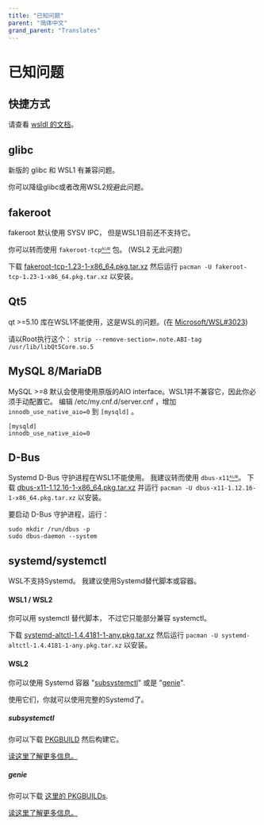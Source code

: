 ```yaml
---
title: "已知问题"
parent: "简体中文"
grand_parent: "Translates"
---
```

# 已知问题

## 快捷方式
请查看 [wsldl 的文档](https://git.io/wsldl-doc)。

## glibc
新版的 glibc 和 WSL1 有兼容问题。

你可以降级glibc或者改用WSL2规避此问题。

## fakeroot
fakeroot 默认使用 SYSV IPC，
但是WSL1目前还不支持它。

你可以转而使用 `fakeroot-tcp`[ᴬᵁᴿ](https://aur.archlinux.org/packages/fakeroot-tcp/) 包。 (WSL2 无此问题)

下载 [fakeroot-tcp-1.23-1-x86_64.pkg.tar.xz](https://github.com/yuk7/arch-prebuilt/releases/download/18082100/fakeroot-tcp-1.23-1-x86_64.pkg.tar.xz) 然后运行 ```pacman -U fakeroot-tcp-1.23-1-x86_64.pkg.tar.xz``` 以安装。

## Qt5
qt >=5.10 库在WSL1不能使用，这是WSL的问题。(在 [Microsoft/WSL#3023](https://github.com/Microsoft/WSL/issues/3023))

请以Root执行这个：
```strip --remove-section=.note.ABI-tag /usr/lib/libQt5Core.so.5```

## MySQL 8/MariaDB
MySQL >=8 默认会使用使用原版的AIO interface。WSL1并不兼容它，因此你必须手动配置它。
编辑 /etc/my.cnf.d/server.cnf ，增加 `innodb_use_native_aio=0` 到 `[mysqld]` 。


```
[mysqld]
innodb_use_native_aio=0
```

## D-Bus
Systemd D-Bus 守护进程在WSL1不能使用。
我建议转而使用 `dbus-x11`[ᴬᵁᴿ](https://aur.archlinux.org/packages/dbus-x11/)。
下载 [dbus-x11-1.12.16-1-x86_64.pkg.tar.xz](https://github.com/yuk7/arch-prebuilt/releases/download/20051200/dbus-x11-1.12.16-1-x86_64.pkg.tar.xz) 并运行 ```pacman -U dbus-x11-1.12.16-1-x86_64.pkg.tar.xz``` 以安装。

要启动 D-Bus 守护进程，运行：
```
sudo mkdir /run/dbus -p
sudo dbus-daemon --system
```

## systemd/systemctl
WSL不支持Systemd。
我建议使用Systemd替代脚本或容器。

#### WSL1 / WSL2
你可以用 systemctl 替代脚本，
不过它只能部分兼容 systemctl。

下载 [systemd-altctl-1.4.4181-1-any.pkg.tar.xz](https://github.com/yuk7/arch-systemctl-alt/releases/download/1.4.4181-1/systemd-altctl-1.4.4181-1-any.pkg.tar.xz) 然后运行 ```pacman -U systemd-altctl-1.4.4181-1-any.pkg.tar.xz``` 以安装。

#### WSL2
你可以使用 Systemd 容器 "[subsystemctl](https://github.com/sorah/subsystemctl)" 或是 "[genie](https://github.com/arkane-systems/genie)".

使用它们，你就可以使用完整的Systemd了。

##### subsystemctl
你可以下载 [PKGBUILD](https://raw.githubusercontent.com/sorah/arch.sorah.jp/master/aur-sorah/PKGBUILDs/subsystemctl/PKGBUILD) 然后构建它。

[读这里了解更多信息。](https://github.com/sorah/subsystemctl#usage)

##### genie
你可以下载 [这里的 PKGBUILDs](https://gist.github.com/arlllk/7001c521de601f01735af5ca440f03ae).

[读这里了解更多信息。](https://github.com/arkane-systems/genie#usage)
